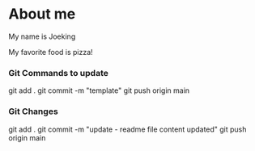 # About me

My name is Joeking

My favorite food is pizza!

### Git Commands to update

git add .
git commit -m "template"
git push origin main


### Git Changes

git add .
git commit -m  "update - readme file content updated"
git push origin main
